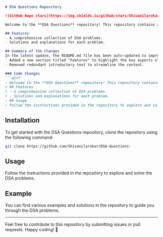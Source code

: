 ```markdown
# DSA Questions Repository

![GitHub Repo stars](https://img.shields.io/github/stars/Shivanilarokar/DSA-Questions-) ![GitHub forks](https://img.shields.io/github/forks/Shivanilarokar/DSA-Questions-) ![GitHub issues](https://img.shields.io/github/issues/Shivanilarokar/DSA-Questions-)

Welcome to the **DSA Questions** repository! This repository contains a collection of Data Structures and Algorithms (DSA) problems designed to help you enhance your coding skills.

## Features
- A comprehensive collection of DSA problems.
- Solutions and explanations for each problem.

## Summary of the Changes
In the latest update, the README.md file has been auto-updated to improve clarity and structure. The following changes were made:
- Added a new section titled "Features" to highlight the key aspects of the repository.
- Removed redundant introductory text to streamline the content.

### Code Changes
```diff
- Welcome to the **DSA Questions** repository! This repository contains a collection of Data Structures and Algorithms (DSA) problems designed to help you enhance your coding skills.
+ ## Features
+ - A comprehensive collection of DSA problems.
+ - Solutions and explanations for each problem.
- ## Usage
- Follow the instructions provided in the repository to explore and solve the DSA problems.
```

## Installation
To get started with the DSA Questions repository, clone the repository using the following command:
```bash
git clone https://github.com/Shivanilarokar/DSA-Questions-
```

## Usage
Follow the instructions provided in the repository to explore and solve the DSA problems.

## Example
You can find various examples and solutions in the repository to guide you through the DSA problems.

---

Feel free to contribute to this repository by submitting issues or pull requests. Happy coding! 🚀
```